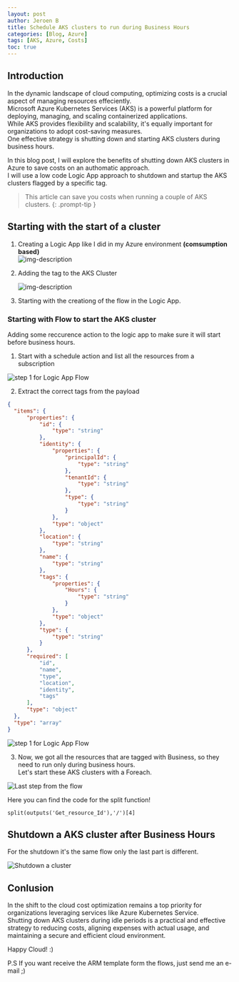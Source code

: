 ```yaml
---
layout: post
author: Jeroen B
title: Schedule AKS clusters to run during Business Hours
categories: [Blog, Azure]
tags: [AKS, Azure, Costs]
toc: true
---
```


## Introduction
In the dynamic landscape of cloud computing, optimizing costs is a crucial aspect of managing resources effeciently.  
Microsoft Azure Kubernetes Services (AKS) is a powerful platform for deploying, managing, and scaling containerized applications.   
While AKS provides flexibility and scalability, it's equally important for organizations to adopt cost-saving measures.   
One effective strategy is shutting down and starting AKS clusters during business hours.  

In this blog post, I will explore the benefits of shutting down AKS clusters in Azure to save costs on an authomatic approach.  
I will use a low code Logic App approach to shutdown and startup the AKS clusters flagged by a specific tag.

> This article can save you costs when running a couple of AKS clusters.
{: .prompt-tip }

## Starting with the start of a cluster
1. Creating a Logic App like I did in my Azure environment **(comsumption based)**   
   ![img-description](/assets/img/blogs/logic-app-1.png)

2. Adding the tag to the AKS Cluster   
   
   ![img-description](/assets/img/blogs/aks-tagging.png)

3. Starting with the creationg of the flow in the Logic App.

### Starting with Flow to start the AKS cluster
Adding some reccurence action to the logic app to make sure it will start before business hours.  

1. Start with a schedule action and list all the resources from a subscription   

![step 1 for Logic App Flow](/assets/img/blogs/la-step-1.png)

2. Extract the correct tags from the payload
  ``` json
  {
    "items": {
        "properties": {
            "id": {
                "type": "string"
            },
            "identity": {
                "properties": {
                    "principalId": {
                        "type": "string"
                    },
                    "tenantId": {
                        "type": "string"
                    },
                    "type": {
                        "type": "string"
                    }
                },
                "type": "object"
            },
            "location": {
                "type": "string"
            },
            "name": {
                "type": "string"
            },
            "tags": {
                "properties": {
                    "Hours": {
                        "type": "string"
                    }
                },
                "type": "object"
            },
            "type": {
                "type": "string"
            }
        },
        "required": [
            "id",
            "name",
            "type",
            "location",
            "identity",
            "tags"
        ],
        "type": "object"
    },
    "type": "array"
}
  ```

![step 1 for Logic App Flow](/assets/img/blogs/la-step-2.png)


3. Now, we got all the resources that are tagged with Business, so they need to run only during business hours.  
   Let's start these AKS clusters with a Foreach.  

![Last step from the flow](/assets/img/blogs/la-step-3.png)

Here you can find the code for the split function!
```
split(outputs('Get_resource_Id'),'/')[4]
```


## Shutdown a AKS cluster after Business Hours
For the shutdown it's the same flow only the last part is different.   

![Shutdown a cluster](/assets/img/blogs/la-step-4.png)


## Conlusion
In the shift to the cloud cost optimization remains a top priority for organizations leveraging services like Azure Kubernetes Service.   
Shutting down AKS clusters during idle periods is a practical and effective strategy to reducing costs, aligning expenses with actual usage, and maintaining a secure and efficient cloud environment. 

Happy Cloud! :) 

P.S If you want receive the ARM template form the flows, just send me an e-mail ;)
